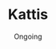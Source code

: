 ---
title: 'Kattis'
date: 'Ongoing'
excerpt: 'A website where I have solved many programming tasks'
cover_image: '/images/projects/kattis.png'
github: 'https://github.com/HawkieOne/Kattis'   
link: 'https://open.kattis.com/users/hakan-lindahl'

description: I have since I started at the university been solving problems on Kattis. These problems have been of varying degrees and all of the problems that I have solved can be found on my GitHub.

kattis: Beneath I have listed the 5 problems which solution I am the most proud of.

kattisProblem1: Problem 1
kattisProblem2: Problem 2
kattisProblem3: Problem 3
kattisProblem4: Problem 4
kattisProblem5: Problem 5
--- 
